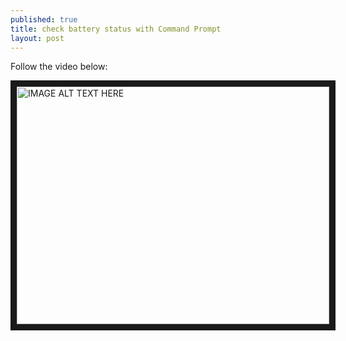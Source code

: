 ```yaml
---
published: true
title: check battery status with Command Prompt 
layout: post
---
```

Follow the video below: 

<a href="http://www.youtube.com/watch?feature=player_embedded&v=_0IH4XQknaU
" target="_blank"><img src="http://img.youtube.com/vi/_0IH4XQknaU/0.jpg" 
alt="IMAGE ALT TEXT HERE" width="500" height="380" border="10" /></a>